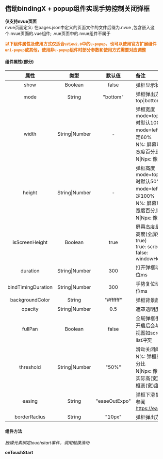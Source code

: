 ## 借助bindingX + popup组件实现手势控制关闭弹框



**仅支持nvue页面** <br>
nvue页面定义: 在pages.json中定义的页面文件的文件后缀为.nvue ,包含嵌入这个.nvue页面的.vue组件; .vue页面中的.nvue组件不属于



**<font style="color:#e96900">以下组件属性及使用方式仅适合`uView2.0`中的`u-popup`，也可以使用官方扩展组件`uni-popup`或其他，使用非`u-popup`组件时部分参数和使用方式需要对应调整</font>**



#### 组件属性(部分)

|  属性  |      类型      | 默认值 |        <font align="center">备注</font>        |
| :----: | :------------: | :----: | :--------------- |
|  show  |    Boolean     | false  |                         弹框显示状态                         |
| mode | String | "bottom" | 弹框弹出方向 top\|bottom\|left\|right |
| width  | String\|Number |   -    | 弹框宽度 <br> mode=top\|bottom时默认100%<br> mode=left\|right时固定60%<br/> N%: 屏幕可用高度\|宽度百分比<br/> N\|Npx: 像素高度 |
| height | String\|Number |   -    | 弹框高度 <br> mode=top\|bottom时默认50%<br> mode=left\|right时固定100%<br/> N%: 屏幕可用高度\|宽度百分比<br/> N\|Npx: 像素高度 |
| isScreenHeight | Boolean | true | 屏幕高度是否为全屏高度(全屏弹框时设为true)<br>true: screenHeight<br>false: windowHeight |
| duration | String\|Number | 300 | 打开弹框动画时长 单位ms |
| bindTimingDuration | String\|Number | 300 | 手势复位动画时长 单位ms |
| backgroundColor | String | "\#ffffff" | 弹框背景颜色 |
| opacity | String\|Number | 0.5 | 遮罩透明度 |
| fullPan | Boolean | false | 全局弹框手势<br>开启后会与内部滚动视图如scroll-view、list冲突 |
| threshold | String\|Number | "50%" | 滑动关闭阈值<br>N%: 弹框高(宽)度百分比<br/>N\|Npx: 像素高度<br>实际高(宽)度低于弹框高(宽)度时为0 |
| easing | String | "easeOutExpo" | 弹框下滑复位动画<br>参阅 https://easings.net/ |
| borderRadius | String | "10px" | 弹框弹出方向圆角 |



#### 组件方法

*触摸元素绑定touchstart事件，调用触摸滑动*

**onTouchStart**

